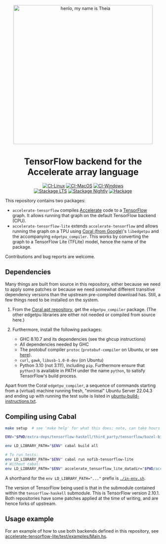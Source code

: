 <div align="center">
<img width="450" src="https://github.com/AccelerateHS/accelerate/raw/master/images/accelerate-logo-text-v.png?raw=true" alt="henlo, my name is Theia"/>

# TensorFlow backend for the Accelerate array language

[![CI-Linux](https://github.com/tmcdonell/accelerate-tensorflow/workflows/ci-linux/badge.svg)](https://github.com/tmcdonell/accelerate-tensorflow/actions?query=workflow%3Aci-linux)
[![CI-MacOS](https://github.com/tmcdonell/accelerate-tensorflow/workflows/ci-macos/badge.svg)](https://github.com/tmcdonell/accelerate-tensorflow/actions?query=workflow%3Aci-macos)
[![CI-Windows](https://github.com/tmcdonell/accelerate-tensorflow/workflows/ci-windows/badge.svg)](https://github.com/tmcdonell/accelerate-tensorflow/actions?query=workflow%3Aci-windows)
<br>
[![Stackage LTS](https://stackage.org/package/accelerate-tensorflow/badge/lts)](https://stackage.org/lts/package/accelerate-tensorflow)
[![Stackage Nightly](https://stackage.org/package/accelerate-tensorflow/badge/nightly)](https://stackage.org/nightly/package/accelerate-tensorflow)
[![Hackage](https://img.shields.io/hackage/v/accelerate-tensorflow.svg)](https://hackage.haskell.org/package/accelerate-tensorflow)

</div>

This repository contains two packages:
- `accelerate-tensorflow` compiles
  [Accelerate](https://github.com/AccelerateHS/accelerate) code to a
  [TensorFlow](https://www.tensorflow.org) graph. It allows running that graph
  on the default TensorFlow backend (CPU).
- `accelerate-tensorflow-lite` extends `accelerate-tensorflow` and allows
  running the graph on a TPU using [Coral (from Google)](https://coral.ai/)'s
  `libedgetpu` and the accompanying `edgetpu_compiler`. This works by
  converting the graph to a TensorFlow Lite (TFLite) model, hence the name of
  the package.

Contributions and bug reports are welcome.

## Dependencies

Many things are built from source in this repository, either because we need to apply some patches or because we need somewhat different transitive dependency versions than the upstream pre-compiled download has.
Still, a few things need to be installed on the system.

1. From the [Coral apt repository](https://coral.ai/software/#debian-packages), get the `edgetpu_compiler` package.
   (The other edgetpu libraries are either not needed or compiled from source here.)

2. Furthermore, install the following packages:
   - GHC 8.10.7 and its dependencies (see the ghcup instructions)
   - All dependencies needed by GHC
   - The protobuf compiler `protoc` (`protobuf-compiler` on Ubuntu, or see [here](https://google.github.io/proto-lens/installing-protoc.html)).
   - `curl`, `gawk`, `libusb-1.0-0-dev` (on Ubuntu)
   - Python 3.10 (not 3.11!), including `pip`. Furthermore ensure that `python3` is available in PATH under the name `python`, to satisfy TensorFlow's build process.

Apart from the Coral `edgetpu_compiler`, a sequence of commands starting from a (virtual) machine running fresh, "minimal" Ubuntu Server 22.04.3 and ending up with running the test suite is listed in [ubuntu-build-instructions.txt](ubuntu-build-instructions.txt).


## Compiling using Cabal

```sh
make setup  # see 'make help' for what this does; note, can take hours as this also builds a full copy of Tensorflow

ENV="$PWD/extra-deps/tensorflow-haskell/third_party/tensorflow/bazel-bin/tensorflow:$PWD/extra-deps/libedgetpu/out/throttled/k8:$PWD/build:$(echo "$PWD/build/_deps/abseil-cpp-build/absl/"{flags,hash,container,strings} | sed 's/ /:/g')"

env LD_LIBRARY_PATH="$ENV" cabal build all

# To run tests:
env LD_LIBRARY_PATH="$ENV" cabal run nofib-tensorflow-lite
# Without cabal:
env LD_LIBRARY_PATH="$ENV" accelerate_tensorflow_lite_datadir="$PWD/accelerate-tensorflow-lite" "$(cabal list-bin nofib-tensorflow-lite)"
```

A shorthand for the `env LD_LIBRARY_PATH="..."` prefix is [`./in-env.sh`](in-env.sh).

The version of TensorFlow being used is that in the submodule contained within the `tensorflow-haskell` submodule.
This is TensorFlow version 2.10.1.
Both repositories have some patches applied at the time of writing, and are hence forks of upstream.


## Usage example

For an example of how to use both backends defined in this repository, see [accelerate-tensorflow-lite/test/examples/Main.hs](accelerate-tensorflow-lite/test/examples/Main.hs).
